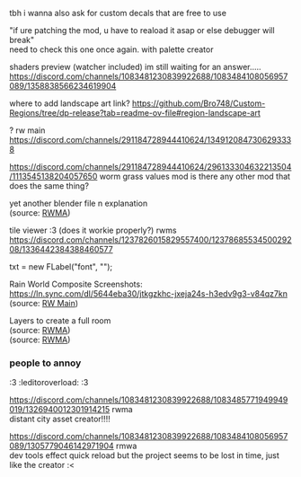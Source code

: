 tbh i wanna also ask for custom decals that are free to use

"if ure patching the mod, u have to reaload it asap or else debugger will break"  
need to check this one once again. with palette creator

shaders preview (watcher included)
im still waiting for an answer.....
https://discord.com/channels/1083481230839922688/1083484108056957089/1358838566234619904

where to add landscape art link?
https://github.com/Bro748/Custom-Regions/tree/dp-release?tab=readme-ov-file#region-landscape-art

? rw main
https://discord.com/channels/291184728944410624/1349120847306293338


https://discord.com/channels/291184728944410624/296133304632213504/1113545138204057650
worm grass values mod
is there any other mod that does the same thing?


yet another blender file n explanation  
(source: [RWMA](https://discord.com/channels/1083481230839922688/1238553690047119481/1291452791729950873))

  
tile viewer :3 (does it workie properly?) rwms  
https://discord.com/channels/1237826015829557400/1237868553450029208/1336442384388460577

  
txt = new FLabel("font", "");

Rain World Composite Screenshots:  
https://ln.sync.com/dl/5644eba30/jtkgzkhc-jxeja24s-h3edv9g3-v84qz7kn  
(source: [RW Main](https://discord.com/channels/291184728944410624/296133304632213504/518599984258613248))


  

Layers to create a full room  
(source: [RWMA](https://discord.com/channels/1083481230839922688/1083484064549437470/1306379121911136380))  
(source: [RWMA](https://discord.com/channels/1083481230839922688/1083484064549437470/1294397902231179418))

### people to annoy  
:3 :leditoroverload: :3

https://discord.com/channels/1083481230839922688/1083485771949949019/1326940012301914215 rwma  
distant city asset creator!!!!  

https://discord.com/channels/1083481230839922688/1083484108056957089/1305779046142971904 rmwa  
dev tools effect quick reload
but the project seems to be lost in time, just like the creator :<